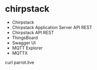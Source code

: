 # chirpstack

- Chirpstack
- Chirpstack Application Server API REST
- Chirpstack API REST
- ThingsBoard
- Swagger UI
- MQTT Explorer
- MQTTX

curl parrot.live
